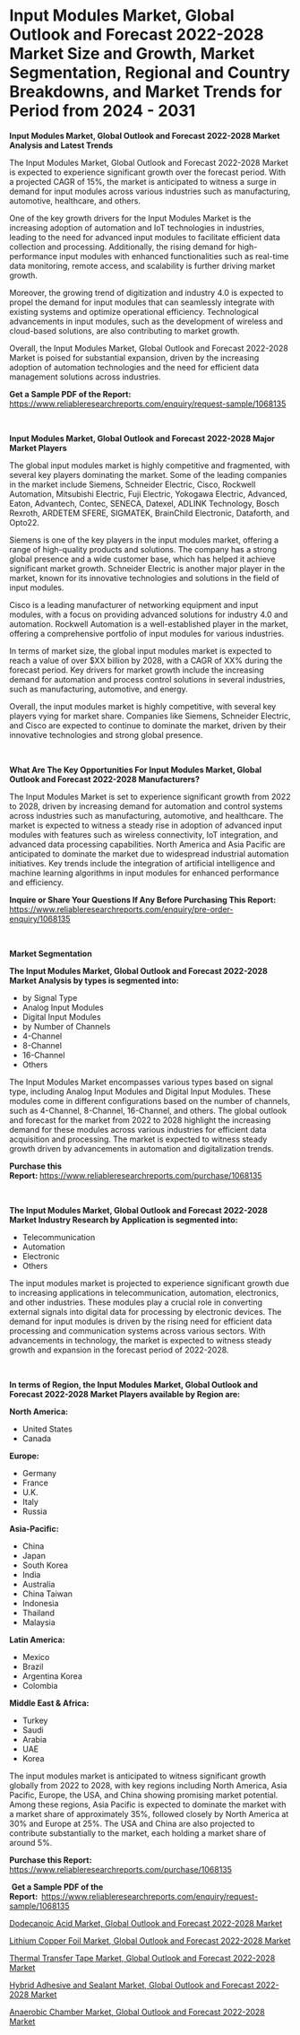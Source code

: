 <p><h1>Input Modules Market, Global Outlook and Forecast 2022-2028 Market Size and Growth, Market Segmentation, Regional and Country Breakdowns, and Market Trends for Period from 2024 -  2031</h1></p><p><strong>Input Modules Market, Global Outlook and Forecast 2022-2028 Market Analysis and Latest Trends</strong></p>
<p><p>The Input Modules Market, Global Outlook and Forecast 2022-2028 Market is expected to experience significant growth over the forecast period. With a projected CAGR of 15%, the market is anticipated to witness a surge in demand for input modules across various industries such as manufacturing, automotive, healthcare, and others. </p><p>One of the key growth drivers for the Input Modules Market is the increasing adoption of automation and IoT technologies in industries, leading to the need for advanced input modules to facilitate efficient data collection and processing. Additionally, the rising demand for high-performance input modules with enhanced functionalities such as real-time data monitoring, remote access, and scalability is further driving market growth.</p><p>Moreover, the growing trend of digitization and industry 4.0 is expected to propel the demand for input modules that can seamlessly integrate with existing systems and optimize operational efficiency. Technological advancements in input modules, such as the development of wireless and cloud-based solutions, are also contributing to market growth.</p><p>Overall, the Input Modules Market, Global Outlook and Forecast 2022-2028 Market is poised for substantial expansion, driven by the increasing adoption of automation technologies and the need for efficient data management solutions across industries.</p></p>
<p><strong>Get a Sample PDF of the Report:&nbsp;</strong> <a href="https://www.reliableresearchreports.com/enquiry/request-sample/1068135">https://www.reliableresearchreports.com/enquiry/request-sample/1068135</a></p>
<p>&nbsp;</p>
<p><strong>Input Modules Market, Global Outlook and Forecast 2022-2028 Major Market Players</strong></p>
<p><p>The global input modules market is highly competitive and fragmented, with several key players dominating the market. Some of the leading companies in the market include Siemens, Schneider Electric, Cisco, Rockwell Automation, Mitsubishi Electric, Fuji Electric, Yokogawa Electric, Advanced, Eaton, Advantech, Contec, SENECA, Datexel, ADLINK Technology, Bosch Rexroth, ARDETEM SFERE, SIGMATEK, BrainChild Electronic, Dataforth, and Opto22.</p><p>Siemens is one of the key players in the input modules market, offering a range of high-quality products and solutions. The company has a strong global presence and a wide customer base, which has helped it achieve significant market growth. Schneider Electric is another major player in the market, known for its innovative technologies and solutions in the field of input modules.</p><p>Cisco is a leading manufacturer of networking equipment and input modules, with a focus on providing advanced solutions for industry 4.0 and automation. Rockwell Automation is a well-established player in the market, offering a comprehensive portfolio of input modules for various industries.</p><p>In terms of market size, the global input modules market is expected to reach a value of over $XX billion by 2028, with a CAGR of XX% during the forecast period. Key drivers for market growth include the increasing demand for automation and process control solutions in several industries, such as manufacturing, automotive, and energy.</p><p>Overall, the input modules market is highly competitive, with several key players vying for market share. Companies like Siemens, Schneider Electric, and Cisco are expected to continue to dominate the market, driven by their innovative technologies and strong global presence.</p></p>
<p>&nbsp;</p>
<p><strong>What Are The Key Opportunities For Input Modules Market, Global Outlook and Forecast 2022-2028 Manufacturers?</strong></p>
<p><p>The Input Modules Market is set to experience significant growth from 2022 to 2028, driven by increasing demand for automation and control systems across industries such as manufacturing, automotive, and healthcare. The market is expected to witness a steady rise in adoption of advanced input modules with features such as wireless connectivity, IoT integration, and advanced data processing capabilities. North America and Asia Pacific are anticipated to dominate the market due to widespread industrial automation initiatives. Key trends include the integration of artificial intelligence and machine learning algorithms in input modules for enhanced performance and efficiency.</p></p>
<p><strong>Inquire or Share Your Questions If Any Before Purchasing This Report:</strong> <a href="https://www.reliableresearchreports.com/enquiry/pre-order-enquiry/1068135">https://www.reliableresearchreports.com/enquiry/pre-order-enquiry/1068135</a></p>
<p>&nbsp;</p>
<p><strong>Market Segmentation</strong></p>
<p><strong>The Input Modules Market, Global Outlook and Forecast 2022-2028 Market Analysis by types is segmented into:</strong></p>
<p><ul><li>by Signal Type</li><li>Analog Input Modules</li><li>Digital Input Modules</li><li>by Number of Channels</li><li>4-Channel</li><li>8-Channel</li><li>16-Channel</li><li>Others</li></ul></p>
<p><p>The Input Modules Market encompasses various types based on signal type, including Analog Input Modules and Digital Input Modules. These modules come in different configurations based on the number of channels, such as 4-Channel, 8-Channel, 16-Channel, and others. The global outlook and forecast for the market from 2022 to 2028 highlight the increasing demand for these modules across various industries for efficient data acquisition and processing. The market is expected to witness steady growth driven by advancements in automation and digitalization trends.</p></p>
<p><strong>Purchase this Report:&nbsp;</strong><a href="https://www.reliableresearchreports.com/purchase/1068135">https://www.reliableresearchreports.com/purchase/1068135</a></p>
<p>&nbsp;</p>
<p><strong>The Input Modules Market, Global Outlook and Forecast 2022-2028 Market Industry Research by Application is segmented into:</strong></p>
<p><ul><li>Telecommunication</li><li>Automation</li><li>Electronic</li><li>Others</li></ul></p>
<p><p>The input modules market is projected to experience significant growth due to increasing applications in telecommunication, automation, electronics, and other industries. These modules play a crucial role in converting external signals into digital data for processing by electronic devices. The demand for input modules is driven by the rising need for efficient data processing and communication systems across various sectors. With advancements in technology, the market is expected to witness steady growth and expansion in the forecast period of 2022-2028.</p></p>
<p>&nbsp;</p>
<p><strong>In terms of Region, the Input Modules Market, Global Outlook and Forecast 2022-2028 Market Players available by Region are:</strong></p>
<p>
    <p> <strong> North America: </strong>
        <ul>
            <li>United States</li>
            <li>Canada</li>
        </ul>
        </p> 
    <p> <strong> Europe: </strong>
        <ul>
            <li>Germany</li>
            <li>France</li>
            <li>U.K.</li>
            <li>Italy</li>
            <li>Russia</li>
        </ul>
        </p> 
    <p> <strong> Asia-Pacific: </strong>
        <ul>
            <li>China</li>
            <li>Japan</li>
            <li>South Korea</li>
            <li>India</li>
            <li>Australia</li>
            <li>China Taiwan</li>
            <li>Indonesia</li>
            <li>Thailand</li>
            <li>Malaysia</li>
        </ul>
        </p> 
    <p> <strong> Latin America: </strong>
        <ul>
            <li>Mexico</li>
            <li>Brazil</li>
            <li>Argentina Korea</li>
            <li>Colombia</li>
        </ul>
        </p> 
    <p> <strong> Middle East & Africa: </strong>
        <ul>
            <li>Turkey</li>
            <li>Saudi</li>
            <li>Arabia</li>
            <li>UAE</li>
            <li>Korea</li>
        </ul>
    </p>
    </p>
<p><p>The input modules market is anticipated to witness significant growth globally from 2022 to 2028, with key regions including North America, Asia Pacific, Europe, the USA, and China showing promising market potential. Among these regions, Asia Pacific is expected to dominate the market with a market share of approximately 35%, followed closely by North America at 30% and Europe at 25%. The USA and China are also projected to contribute substantially to the market, each holding a market share of around 5%.</p></p>
<p><strong>Purchase this Report: </strong><a href="https://www.reliableresearchreports.com/purchase/1068135">https://www.reliableresearchreports.com/purchase/1068135</a></p>
<p>&nbsp;<strong>Get a Sample PDF of the Report:&nbsp;&nbsp;</strong><a href="https://www.reliableresearchreports.com/enquiry/request-sample/1068135">https://www.reliableresearchreports.com/enquiry/request-sample/1068135</a></p>
<p><strong></strong></p>
<p><p><a href="https://github.com/mauripalmi/Market-Research-Report-List-1/blob/main/dodecanoic-acid-market-global-outlook-and-forecast-2022-2028-market.md">Dodecanoic Acid Market, Global Outlook and Forecast 2022-2028 Market</a></p><p><a href="https://github.com/peachesmcdowel1/Market-Research-Report-List-1/blob/main/lithium-copper-foil-market-global-outlook-and-forecast-2022-2028-market.md">Lithium Copper Foil Market, Global Outlook and Forecast 2022-2028 Market</a></p><p><a href="https://github.com/nicoletavirag/Market-Research-Report-List-1/blob/main/thermal-transfer-tape-market-global-outlook-and-forecast-2022-2028-market.md">Thermal Transfer Tape Market, Global Outlook and Forecast 2022-2028 Market</a></p><p><a href="https://github.com/redneck06/Market-Research-Report-List-1/blob/main/hybrid-adhesive-and-sealant-market-global-outlook-and-forecast-2022-2028-market.md">Hybrid Adhesive and Sealant Market, Global Outlook and Forecast 2022-2028 Market</a></p><p><a href="https://github.com/gulaimolin/Market-Research-Report-List-3/blob/main/anaerobic-chamber-market-global-outlook-and-forecast-2022-2028-market.md">Anaerobic Chamber Market, Global Outlook and Forecast 2022-2028 Market</a></p></p>